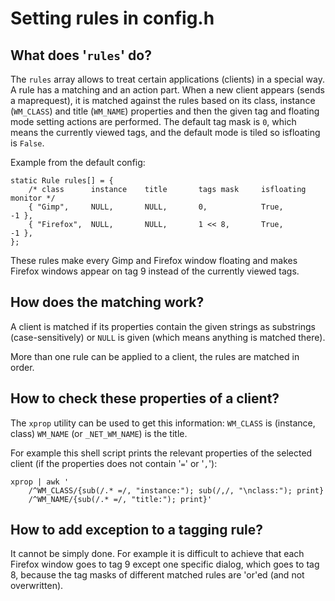 Setting rules in config.h
=========================

What does '`rules`' do?
-----------------------
The `rules` array allows to treat certain applications (clients) in a special
way. A rule has a matching and an action part. When a new client appears (sends
a maprequest), it is matched against the rules based on its class, instance
(`WM_CLASS`) and title (`WM_NAME`) properties and then the given tag and
floating mode setting actions are performed. The default tag mask is `0`, which
means the currently viewed tags, and the default mode is tiled so isfloating is
`False`.

Example from the default config:

	static Rule rules[] = {
		/* class      instance    title       tags mask     isfloating   monitor */
		{ "Gimp",     NULL,       NULL,       0,            True,        -1 },
		{ "Firefox",  NULL,       NULL,       1 << 8,       True,        -1 },
	};

These rules make every Gimp and Firefox window floating and makes Firefox
windows appear on tag 9 instead of the currently viewed tags.

How does the matching work?
---------------------------
A client is matched if its properties contain the given strings as substrings
(case-sensitively) or `NULL` is given (which means anything is matched there).

More than one rule can be applied to a client, the rules are matched in order.

How to check these properties of a client?
------------------------------------------
The `xprop` utility can be used to get this information:
`WM_CLASS` is (instance, class) `WM_NAME` (or `_NET_WM_NAME`) is the title.

For example this shell script prints the relevant properties of the selected
client (if the properties does not contain '`=`' or '`,`'):

	xprop | awk '
		/^WM_CLASS/{sub(/.* =/, "instance:"); sub(/,/, "\nclass:"); print}
		/^WM_NAME/{sub(/.* =/, "title:"); print}'

How to add exception to a tagging rule?
---------------------------------------
It cannot be simply done. For example it is difficult to achieve that each
Firefox window goes to tag 9 except one specific dialog, which goes to tag 8,
because the tag masks of different matched rules are 'or'ed (and not overwritten).
